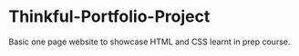 # Thinkful-Portfolio-Project
Basic one page website to showcase HTML and CSS learnt in prep course. 
